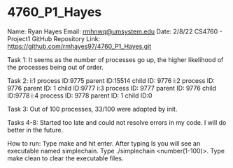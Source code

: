 # 4760_P1_Hayes
Name: Ryan Hayes
Email: rmhnwq@umsystem.edu
Date: 2/8/22
CS4760 - Project1
GitHub Repository Link: https://github.com/rmhayes97/4760_P1_Hayes.git

Task 1: It seems as the number of processes go up, the higher likelihood of the processes 
being out of order.

Task 2: 
i:1 process ID:9775 parent ID:15514 child ID: 9776
i:2 process ID: 9776 parent ID: 1 child ID:9777
i:3 process ID: 9777 parent ID: 9776 child ID:9778
i:4 process ID: 9778 parent ID: 1 child ID:0

Task 3:
Out of 100 processes, 33/100 were adopted by init.

Tasks 4-8:
Started too late and could not resolve errors in my code. I will do better in 
the future.

How to run:
Type make and hit enter.
After typing ls you will see an executable named simplechain.
Type ./simplechain <number(1-100)>.
Type make clean to clear the executable files.
